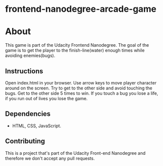 frontend-nanodegree-arcade-game
===============================

# About

This game is part of the Udacity Frontend Nanodegree.
The goal of the game is to get the player to the finish-line(water) enough
times while avoiding enemies(bugs).

## Instructions

Open index.html in your browser. Use arrow keys to move player character around on the screen.
Try to get to the other side and avoid touching the bugs. Get to the other side 5 times to win.
If you touch a bug you lose a life, if you run out of lives you lose the game.

## Dependencies

* HTML, CSS, JavaScript.

## Contributing

This is a project that's part of the Udacity Front-end Nanodegree and therefore we don't
accept any pull requests.
